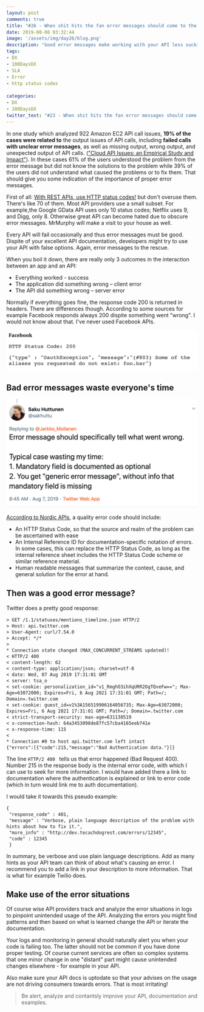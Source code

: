 ```yaml
---
layout: post
comments: true
title: "#26 - When shit hits the fan error messages should come to the rescue"
date: 2019-08-08 03:32:44
image: '/assets/img/day26/blog.png'
description: "Good error messages make working with your API less suckier"
tags:
- DX 
- 100DaysDX
- SLA
- Error
- http status codes

categories:
- DX
- 100DaysDX
twitter_text: "#23 - When shit hits the fan error messages should come to the rescue"
---
```


In one study which analyzed 922 Amazon EC2 API call issues, **19% of the cases were related to** the output issues of API calls, including **failed calls with unclear error messages**, as well as missing output, wrong output, and unexpected output of API calls. (["Cloud API Issues: an Empirical Study and Impact"](http://citeseerx.ist.psu.edu/viewdoc/download?doi=10.1.1.380.1932&rep=rep1&type=pdf)). In  these  cases 61%  of  the  users  understood  the problem from the error message but did not know the solutions to the  problem  while  39%  of  the  users  did  not  understand  what caused the problems  or to fix them. That should give you some indication of the importance of proper error messages. 

First of all: [With REST APIs, use HTTP status codes!](https://restfulapi.net/http-status-codes/) but don't overuse them. There's like 70 of them.  Most API providers use a small subset. For example,the Google GData API uses only 10 status codes; Netflix uses 9, and Digg, only 8. Otherwise great API can become hated due to obscure error messages. MrMurphy will make a visit to your house as well.  

Every API will fail occasionally and thus error messages must be good. Dispite of your excellent API documentation, developers might try to use your API with false options. Again, error messages to the rescue. 

When you boil it down, there are really only 3 outcomes in the interaction between an app and an API:
- Everything worked -  success 
- The application did something wrong – client error
- The API did something wrong – server error

Normally if everything goes fine, the response code 200 is returned in headers. There are differences though. According to some sources for example Facebook responds always 200 dispite something went "wrong". I would not know about that. I've never used Facebook APIs. 

<img itemprop="image" src="/assets/img/day26/facebook.png" alt="{{site.name}}">


## Bad error messages waste everyone's time

<a href="https://twitter.com/sakhuttu/status/1158977489529704453"><img itemprop="image" src="/assets/img/day26/saku.png" alt="{{site.name}}"></a>

[According to Nordic APIs](https://nordicapis.com/best-practices-api-error-handling/), a quality error code should include:

- An HTTP Status Code, so that the source and realm of the problem can be ascertained with ease
- An Internal Reference ID for documentation-specific notation of errors. In some cases, this can replace the HTTP Status Code, as long as the internal reference sheet includes the HTTP Status Code scheme or similar reference material.
- Human readable messages that summarize the context, cause, and general solution for the error at hand.

## Then was a good error message?

Twitter does a pretty good response: 

```
> GET /1.1/statuses/mentions_timeline.json HTTP/2
> Host: api.twitter.com
> User-Agent: curl/7.54.0
> Accept: */*
> 
* Connection state changed (MAX_CONCURRENT_STREAMS updated)!
< HTTP/2 400 
< content-length: 62
< content-type: application/json; charset=utf-8
< date: Wed, 07 Aug 2019 17:31:01 GMT
< server: tsa_o
< set-cookie: personalization_id="v1_RmghO3ihXqURR2OgTQveFw=="; Max-Age=63072000; Expires=Fri, 6 Aug 2021 17:31:01 GMT; Path=/; Domain=.twitter.com
< set-cookie: guest_id=v1%3A156519906164056735; Max-Age=63072000; Expires=Fri, 6 Aug 2021 17:31:01 GMT; Path=/; Domain=.twitter.com
< strict-transport-security: max-age=631138519
< x-connection-hash: 64a3453098de87fc57cba4165eeb741e
< x-response-time: 115
< 
* Connection #0 to host api.twitter.com left intact
{"errors":[{"code":215,"message":"Bad Authentication data."}]}
```

The line ```HTTP/2 400 ``` tells us that error happened (Bad Request 400). Number 215 in the response body is the internal error code, with which I can use to seek for more information. I would have added there a link to documentation where the authentication is explained or link to error code (which in turn would link me to auth documentation).  

I would take it towards this pseudo example: 

```
{
 "response_code" : 401, 
 "message" : "Verbose, plain language description of the problem with hints about how to fix it.", 
 "more_info" : "http://dev.tecachdogrest.com/errors/12345", 
 "code" : 12345
 }
```

In summary, be verbose and use plain language descriptions. Add as many hints as your API team can think of about what's causing an error. I recommend you to add a link in your description to more information. That is what for example Twilio does. 

## Make use of the error situations

Of course wise API providers track and analyze the error situations in logs to pinpoint unintended usage of the API. Analyzing the errors you might find patterns and then based on what is learned change the API or iterate the documentation. 

Your logs and monitoring in general should naturally alert you when your code is failing too. The latter should not be common if you have done proper testing. Of course current services are often so complex systems that one minor change in one "distant" part might cause unintended changes elsewhere - for example in your API. 

Also make sure your API docs is uptodate so that your advises on the usage are not driving consumers towards errors. That is most irritating!  

<blockquote>Be alert, analyze and contantsly improve your API, documentation and examples. </blockquote>